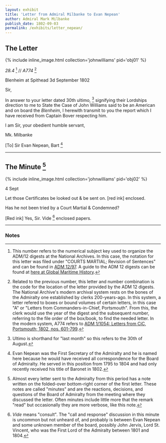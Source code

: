```yaml
---
layout: exhibit
title: 'Letter from Admiral Milbanke to Evan Nepean'
author: Admiral Mark Milbanke
publish_date: 1802-09-03
permalink: /exhibits/letter_nepean/
---
```


## The Letter

{% include inline_image.html collection='johnwilliams' pid='obj01' %}

*28.4* [^1] // *A774* [^2]

Blenheim at Spithead
3d September 1802

Sir,

In answer to your letter dated 30th ultimo, [^3] signifying their Lordships direction to me to State the Case of John Williams said to be an American and on board the *Blenheim*, I herewith transmit to you the report which I have received from Captain Bover respecting him.

I am Sir, your obedient humble servant,

Mk. Milbanke


[To] Sir Evan Nepean, Bart [^4]

---

## The Minute [^5]


{% include inline_image.html collection='johnwilliams' pid='obj02' %}


4 Sept

Let those Certificates be looked out & be sent on. [red ink] enclosed.

Has he not been tried by a Court Martial & Condemned?

[Red ink] Yes, Sir. Vide [^6] enclosed papers.

---

### Notes

[^1]: This number refers to the numerical subject key used to organize the ADM/12 digests at the National Archives. In this case, the notation for this letter was filed under "COURTS MARTIAL; Revision of Sentences" and can be found in [ADM 12/97](http://discovery.nationalarchives.gov.uk/details/r/C513829). A guide to the ADM 12 digests can be found at [here at Global Maritime History](http://globalmaritimehistory.com/research-note-adm-12-finding-aid-1800-1840/).

[^2]: Related to the previous number, this letter and number combination is the code for the location of the letter provided by the ADM 12 digests. The National Archive's modern archival system rests on the bones of the Admiralty one established by clerks 200-years-ago. In this system, a letter refered to boxes or bound volumes of certain letters, in this case "A" or "Letters from Commanders-in-Chief, Portsmouth". From this, the clerk would use the year of the digest and the subsequent number, referring to the file order of the box/book, to find the needed letter. In the modern system, A774 refers to [ADM 1/1054: Letters from CiC, Portsmouth; 1802, nos. 601-799](http://discovery.nationalarchives.gov.uk/details/r/C4772137).

[^3]: Ultimo is shorthand for "last month" so this refers to the 30th of August.

[^4]: Evan Nepean was the First Secretary of the Admiralty and he is named here because he would have received all correspondence for the Board of Admiralty. He served in this position from 1795 to 1804 and had only recently received his title of Baronet in 1802.

[^5]: Almost every letter sent to the Admiralty from this period has a note written on the folded-over bottom-right corner of the first letter. These notes are called "minutes" and are the reactions, decisions, and questions of the Board of Admiralty from the meeting where they discussed the letter. Often minutes include little more that the remark "read" but occasionally they are more verbose, like this note.

[^6]: *Vide* means "consult". The "call and response" discussion in this minute is uncommon but not unheard of, and probably is between Evan Nepean and some unknown member of the board, possibly John Jervis, Lord St. Vincent, who was the First Lord of the Admiralty between 1801 and 1804.
